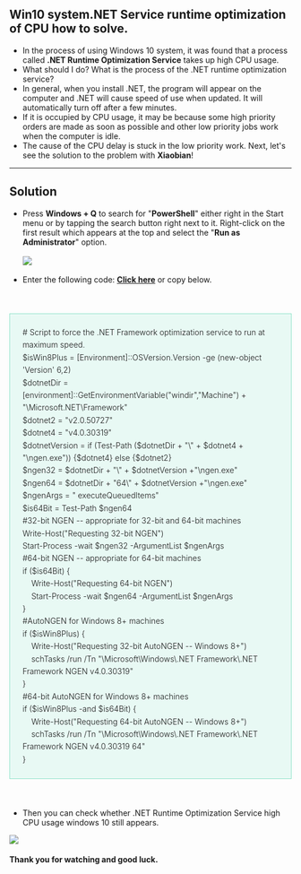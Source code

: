 <h2>Win10 system.NET Service runtime optimization of CPU how to solve.</h2>

<ul>
  <li>In the process of using Windows 10 system, it was found that a process called <b>.NET Runtime Optimization Service</b> takes up high CPU usage.</li>
  <li>What should I do? What is the process of the .NET runtime optimization service?</li>
  <li>In general, when you install .NET, the program will appear on the computer and .NET will cause speed of use when updated. It will automatically turn off after a few minutes.</li>
  <li>If it is occupied by CPU usage, it may be because some high priority orders are made as soon as possible and other low priority jobs work when the computer is idle.</li>
  <li>The cause of the CPU delay is stuck in the low priority work. Next, let's see the solution to the problem with <b>Xiaobian</b>!</li>
</ul>
<hr>
<h2>Solution</h2>
<ul>
  <li>Press <b>Windows + Q</b> to search for "<b>PowerShell</b>" either right in the Start menu or by tapping the search button right next to it. Right-click on the first result which appears at the top and select the "<b>Run as Administrator</b>" option.</li>
<br/>
  <img src="https://i.imgur.com/grV7hII.png">
<br/><br/>
<li>Enter the following code: <a href="https://raw.githubusercontent.com/duyplus/Fix-High-CPU-Usage-by-.NET-Runtime-Optimization-Service/master/code.txt"><b>Click here</b></a> or copy below.
</li></ul><br/>
<blockquote style="-webkit-text-stroke-width: 0px; background: rgb(232, 249, 244); border: 1px solid rgb(142, 227, 200); box-sizing: border-box; clear: right; color: #181818;font-style: normal; font-variant-caps: normal; font-variant-ligatures: normal; font-weight: 300; letter-spacing: normal; line-height: 1.6em; margin: 1.5em 0px; orphans: 2; padding: 1.6em; text-align: start; text-decoration-color: initial; text-decoration-style: initial; text-indent: 0px; text-transform: none; white-space: normal; widows: 2; word-spacing: 0px;">
# Script to force the .NET Framework optimization service to run at maximum speed.<br/>
$isWin8Plus = [Environment]::OSVersion.Version -ge (new-object 'Version' 6,2)<br/>
$dotnetDir = [environment]::GetEnvironmentVariable("windir","Machine") + "\Microsoft.NET\Framework"<br/>
$dotnet2 = "v2.0.50727"<br/>
$dotnet4 = "v4.0.30319"<br/>
$dotnetVersion = if (Test-Path ($dotnetDir + "\" + $dotnet4 + "\ngen.exe")) {$dotnet4} else {$dotnet2}<br/>
$ngen32 = $dotnetDir + "\" + $dotnetVersion +"\ngen.exe"<br/>
$ngen64 = $dotnetDir + "64\" + $dotnetVersion +"\ngen.exe"<br/>
$ngenArgs = " executeQueuedItems"<br/>
$is64Bit = Test-Path $ngen64<br/>
#32-bit NGEN -- appropriate for 32-bit and 64-bit machines<br/>
Write-Host("Requesting 32-bit NGEN") <br/>
Start-Process -wait $ngen32 -ArgumentList $ngenArgs<br/>
#64-bit NGEN -- appropriate for 64-bit machines<br/>
if ($is64Bit) {<br/>
&nbsp;&nbsp;&nbsp;&nbsp;Write-Host("Requesting 64-bit NGEN") <br/>
&nbsp;&nbsp;&nbsp;&nbsp;Start-Process -wait $ngen64 -ArgumentList $ngenArgs<br/>
}<br/>
#AutoNGEN for Windows 8+ machines<br/>
if ($isWin8Plus) {<br/>
&nbsp;&nbsp;&nbsp;&nbsp;Write-Host("Requesting 32-bit AutoNGEN -- Windows 8+") <br/>
&nbsp;&nbsp;&nbsp;&nbsp;schTasks /run /Tn "\Microsoft\Windows\.NET Framework\.NET Framework NGEN v4.0.30319"<br/>
}<br/>
#64-bit AutoNGEN for Windows 8+ machines<br/>
if ($isWin8Plus -and $is64Bit) {<br/>
&nbsp;&nbsp;&nbsp;&nbsp;Write-Host("Requesting 64-bit AutoNGEN -- Windows 8+") <br/>
&nbsp;&nbsp;&nbsp;&nbsp;schTasks /run /Tn "\Microsoft\Windows\.NET Framework\.NET Framework NGEN v4.0.30319 64"<br/>
}<br/>
</blockquote>
<br/>
<ul><li>Then you can check whether .NET Runtime Optimization Service high CPU usage windows 10 still appears.</li></ul>
  <img src="https://i.imgur.com/6kOlV49.jpg">
<h4>Thank you for watching and good luck.</h4>
